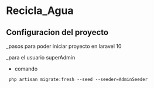 # Recicla_Agua


## Configuracion del proyecto
_pasos para poder iniciar  proyecto  en laravel 10 

_para el usuario superAdmin
* comando
```
 php artisan migrate:fresh --seed --seeder=AdminSeeder 
```

